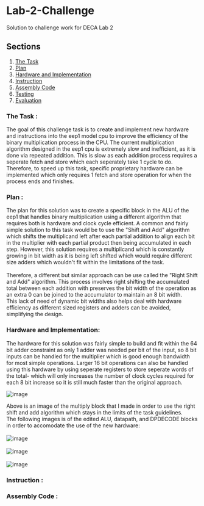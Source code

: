 # Lab-2-Challenge
Solution to challenge work for DECA Lab 2

## Sections
1. [The Task](#task)
2. [Plan](#plan)
3. [Hardware and Implementation](#hardware)
4. [Instruction](#instruction)
5. [Assembly Code](#assembly)
6. [Testing](#testing)
7. [Evaluation](#evaluation)

<a id="task"></a>
### The Task :
The goal of this challenge task is to create and implement new hardware and instructions into the eep1 model cpu to improve the efficiency of the binary multiplication process in the CPU.
The current multiplication algorithm designed in the eep1 cpu is extremely slow and inefficient, as it is done via repeated addition. This is slow as each addition process requires a seperate fetch and store which each seperately take 1 cycle to do.
Therefore, to speed up this task, specific proprietary hardware can be implemented which only requires 1 fetch and store operation for when the process ends and finishes.

<a id="plan"></a>
### Plan :
The plan for this solution was to create a specific block in the ALU of the eep1 that handles binary multiplication using a different algorithm that requires both is hardware and clock cycle efficient.
A common and fairly simple solution to this task would be to use the "Shift and Add" algorithm which shifts the multiplicand left after each partial addition to align each bit in the multiplier with each partial product then being accumulated in each step.
However, this solution requires a multiplicand which is constantly growing in bit width as it is being left shifted which would require different size adders which wouldn't fit within the limitations of the task.
<br> <br>
Therefore, a different but similar approach can be use called the "Right Shift and Add" algorithm. This process involves right shifting the accumulated total between each addition with preserves the bit width of the operation as an extra 0 can be 
joined to the accumulator to maintain an 8 bit width. <br>
This lack of need of dynamic bit widths also helps deal with hardware efficiency as different sized registers and adders can be avoided, simplifying the design.

<a id="hardware"></a>
### Hardware and Implementation:
The hardware for this solution was fairly simple to build and fit within the 64 bit adder constraint as only 1 adder was needed per bit of the input, so 8 bit inputs can be handled for the multiplier which is good enough bandwidth for most simple operations.
Larger 16 bit operations can also be handled using this hardware by using seperate registers to store seperate words of the total- which will only increases the number of clock cycles required for each 8 bit increase so it is still much faster than the original approach.

![image](https://github.com/user-attachments/assets/42b14758-392f-4a8e-b335-404337631b58)
<br>

Above is an image of the multiply block that I made in order to use the right shift and add algorithm which stays in the limits of the task guidelines. <br>
The following images is of the edited ALU, datapath, and DPDECODE blocks in order to accomodate the use of the new hardware: <br> <br>
![image](https://github.com/user-attachments/assets/7b617a5a-197b-4bdb-98a4-cd75641be170)
<br> <br>
![image](https://github.com/user-attachments/assets/cef608e0-bf06-4a13-84f3-d78cf0800a26)
<br> <br>
![image](https://github.com/user-attachments/assets/43967d20-977b-491f-9db2-898ebf3ed51e)



<a id="instruction"></a>
### Instruction :

<a id="assembly"></a>
### Assembly Code :
